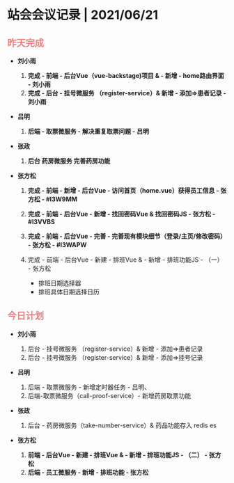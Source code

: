 # 站会会议记录 | 2021/06/21



## <font color="lightcoral">昨天完成</font>

- **刘小雨**  
  
  1. **完成 - 前端 - 后台Vue（vue-backstage)项目 & - 新增 - home路由界面 - 刘小雨**
  2. **完成 - 后台 - 挂号微服务 （register-service）& 新增 - 添加=>患者记录 - 刘小雨**
  
- **吕明**
  1. **后端 - 取票微服务 - 解决重复取票问题 - 吕明**
  
- **张政**
  1.  **后台 药房微服务 完善药房功能**
  
- **张方松**
  
  1. **完成 - 前端 - 新增 - 后台Vue - 访问首页（home.vue）获得员工信息 - 张方松 - #I3W9MM**
  
  2. **完成 - 前端 - 后台Vue - 新增 - 找回密码Vue & 找回密码JS - 张方松 - #I3VVBS**
  
  3. **完成 - 前端 - 后台Vue - 完善 - 完善现有模块细节（登录/主页/修改密码） - 张方松 - #I3WAPW**
  
  4. 完成 - 前端 - 后台Vue - 新建 - 排班Vue & - 新增 - 排班功能JS - （一） - 张方松
  
     - 排班日期选择器
     - 排班具体日期选择日历
  
     



## <font color="lightcoral">今日计划</font>

- **刘小雨**  
  1. 后台 - 挂号微服务 （register-service）& 新增 - 添加=>患者记录
  2. 后台 - 挂号微服务 （register-service）& 新增 - 添加=>挂号记录 
  
- **吕明**
  1. 后端 - 取票微服务 - 新增定时器任务 - 吕明、
  2. 后端-取票微服务（call-proof-service）- 新增药房取票功能

- **张政**
  1. 后台 - 药房微服务（take-number-service）& 药品功能存入 redis es

- **张方松**
  1.  **前端 - 后台Vue - 新建 - 排班Vue & - 新增 - 排班功能JS - （二） - 张方松**
  2. **后端 - 员工微服务 - 新增 - 排班功能 - 张方松**

